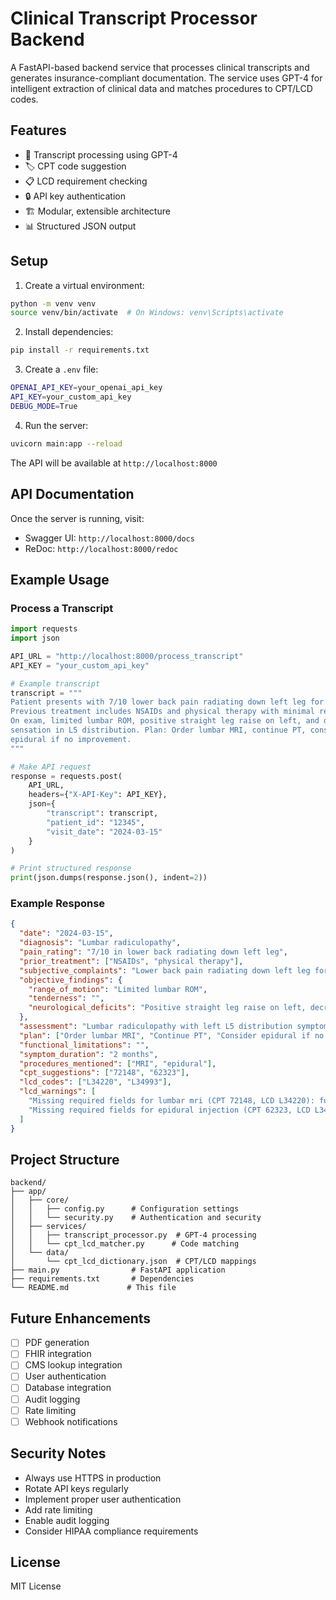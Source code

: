 # Clinical Transcript Processor Backend

A FastAPI-based backend service that processes clinical transcripts and generates insurance-compliant documentation. The service uses GPT-4 for intelligent extraction of clinical data and matches procedures to CPT/LCD codes.

## Features

- 📝 Transcript processing using GPT-4
- 🏷️ CPT code suggestion
- 📋 LCD requirement checking
- 🔒 API key authentication
- 🏗️ Modular, extensible architecture
- 📊 Structured JSON output

## Setup

1. Create a virtual environment:
```bash
python -m venv venv
source venv/bin/activate  # On Windows: venv\Scripts\activate
```

2. Install dependencies:
```bash
pip install -r requirements.txt
```

3. Create a `.env` file:
```bash
OPENAI_API_KEY=your_openai_api_key
API_KEY=your_custom_api_key
DEBUG_MODE=True
```

4. Run the server:
```bash
uvicorn main:app --reload
```

The API will be available at `http://localhost:8000`

## API Documentation

Once the server is running, visit:
- Swagger UI: `http://localhost:8000/docs`
- ReDoc: `http://localhost:8000/redoc`

## Example Usage

### Process a Transcript

```python
import requests
import json

API_URL = "http://localhost:8000/process_transcript"
API_KEY = "your_custom_api_key"

# Example transcript
transcript = """
Patient presents with 7/10 lower back pain radiating down left leg for 2 months.
Previous treatment includes NSAIDs and physical therapy with minimal relief.
On exam, limited lumbar ROM, positive straight leg raise on left, and decreased
sensation in L5 distribution. Plan: Order lumbar MRI, continue PT, consider
epidural if no improvement.
"""

# Make API request
response = requests.post(
    API_URL,
    headers={"X-API-Key": API_KEY},
    json={
        "transcript": transcript,
        "patient_id": "12345",
        "visit_date": "2024-03-15"
    }
)

# Print structured response
print(json.dumps(response.json(), indent=2))
```

### Example Response

```json
{
  "date": "2024-03-15",
  "diagnosis": "Lumbar radiculopathy",
  "pain_rating": "7/10 in lower back radiating down left leg",
  "prior_treatment": ["NSAIDs", "physical therapy"],
  "subjective_complaints": "Lower back pain radiating down left leg for 2 months",
  "objective_findings": {
    "range_of_motion": "Limited lumbar ROM",
    "tenderness": "",
    "neurological_deficits": "Positive straight leg raise on left, decreased sensation in L5 distribution"
  },
  "assessment": "Lumbar radiculopathy with left L5 distribution symptoms",
  "plan": ["Order lumbar MRI", "Continue PT", "Consider epidural if no improvement"],
  "functional_limitations": "",
  "symptom_duration": "2 months",
  "procedures_mentioned": ["MRI", "epidural"],
  "cpt_suggestions": ["72148", "62323"],
  "lcd_codes": ["L34220", "L34993"],
  "lcd_warnings": [
    "Missing required fields for lumbar mri (CPT 72148, LCD L34220): functional_limitations",
    "Missing required fields for epidural injection (CPT 62323, LCD L34993): functional_limitations"
  ]
}
```

## Project Structure

```
backend/
├── app/
│   ├── core/
│   │   ├── config.py      # Configuration settings
│   │   └── security.py    # Authentication and security
│   ├── services/
│   │   ├── transcript_processor.py  # GPT-4 processing
│   │   └── cpt_lcd_matcher.py      # Code matching
│   └── data/
│       └── cpt_lcd_dictionary.json  # CPT/LCD mappings
├── main.py                # FastAPI application
├── requirements.txt       # Dependencies
└── README.md             # This file
```

## Future Enhancements

- [ ] PDF generation
- [ ] FHIR integration
- [ ] CMS lookup integration
- [ ] User authentication
- [ ] Database integration
- [ ] Audit logging
- [ ] Rate limiting
- [ ] Webhook notifications

## Security Notes

- Always use HTTPS in production
- Rotate API keys regularly
- Implement proper user authentication
- Add rate limiting
- Enable audit logging
- Consider HIPAA compliance requirements

## License

MIT License 